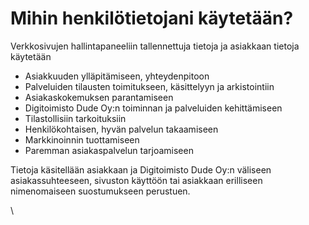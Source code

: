 # Mihin henkilötietojani käytetään?

Verkkosivujen hallintapaneeliin tallennettuja tietoja ja asiakkaan tietoja käytetään

* Asiakkuuden ylläpitämiseen, yhteydenpitoon
* Palveluiden tilausten toimitukseen, käsittelyyn ja arkistointiin
* Asiakaskokemuksen parantamiseen
* Digitoimisto Dude Oy:n toiminnan ja palveluiden kehittämiseen
* Tilastollisiin tarkoituksiin
* Henkilökohtaisen, hyvän palvelun takaamiseen
* Markkinoinnin tuottamiseen
* Paremman asiakaspalvelun tarjoamiseen

Tietoja käsitellään asiakkaan ja Digitoimisto Dude Oy:n väliseen asiakassuhteeseen, sivuston käyttöön tai asiakkaan erilliseen nimenomaiseen suostumukseen perustuen.



\

